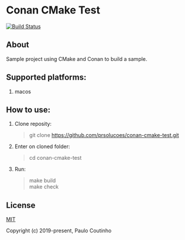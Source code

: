 # Conan CMake Test

[![Build Status](https://travis-ci.com/prsolucoes/conan-cmake-test.svg?branch=master)](https://travis-ci.com/prsolucoes/conan-cmake-test)

## About

Sample project using CMake and Conan to build a sample.

## Supported platforms:

1. macos

## How to use:

1. Clone reposity:  
    > git clone https://github.com/prsolucoes/conan-cmake-test.git

2. Enter on cloned folder:  
    > cd conan-cmake-test

3. Run:  
    > make build  
    > make check    

## License

[MIT](http://opensource.org/licenses/MIT)

Copyright (c) 2019-present, Paulo Coutinho
